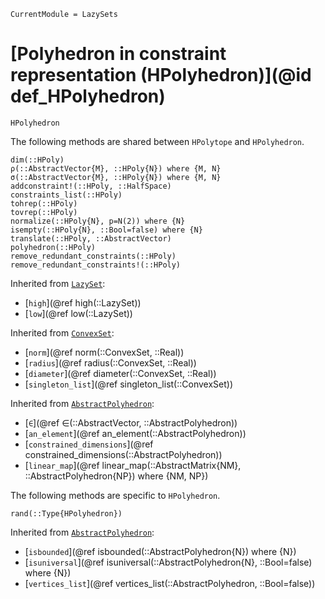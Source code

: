 ```@meta
CurrentModule = LazySets
```

# [Polyhedron in constraint representation (HPolyhedron)](@id def_HPolyhedron)

```@docs
HPolyhedron
```

The following methods are shared between `HPolytope` and `HPolyhedron`.

```@docs
dim(::HPoly)
ρ(::AbstractVector{M}, ::HPoly{N}) where {M, N}
σ(::AbstractVector{M}, ::HPoly{N}) where {M, N}
addconstraint!(::HPoly, ::HalfSpace)
constraints_list(::HPoly)
tohrep(::HPoly)
tovrep(::HPoly)
normalize(::HPoly{N}, p=N(2)) where {N}
isempty(::HPoly{N}, ::Bool=false) where {N}
translate(::HPoly, ::AbstractVector)
polyhedron(::HPoly)
remove_redundant_constraints(::HPoly)
remove_redundant_constraints!(::HPoly)
```
Inherited from [`LazySet`](@ref):
* [`high`](@ref high(::LazySet))
* [`low`](@ref low(::LazySet))

Inherited from [`ConvexSet`](@ref):
* [`norm`](@ref norm(::ConvexSet, ::Real))
* [`radius`](@ref radius(::ConvexSet, ::Real))
* [`diameter`](@ref diameter(::ConvexSet, ::Real))
* [`singleton_list`](@ref singleton_list(::ConvexSet))

Inherited from [`AbstractPolyhedron`](@ref):
* [`∈`](@ref ∈(::AbstractVector, ::AbstractPolyhedron))
* [`an_element`](@ref an_element(::AbstractPolyhedron))
* [`constrained_dimensions`](@ref constrained_dimensions(::AbstractPolyhedron))
* [`linear_map`](@ref linear_map(::AbstractMatrix{NM}, ::AbstractPolyhedron{NP}) where {NM, NP})

The following methods are specific to `HPolyhedron`.

```@docs
rand(::Type{HPolyhedron})
```

Inherited from [`AbstractPolyhedron`](@ref):
* [`isbounded`](@ref isbounded(::AbstractPolyhedron{N}) where {N})
* [`isuniversal`](@ref isuniversal(::AbstractPolyhedron{N}, ::Bool=false) where {N})
* [`vertices_list`](@ref vertices_list(::AbstractPolyhedron, ::Bool=false))
